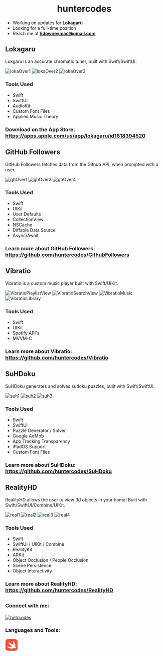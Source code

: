 <h1 align="center">huntercodes</h1>

- Working on updates for **Lokagaru**
- Looking for a full-time position
- Reach me at **hdowneymac@gmail.com**

## Lokagaru
Lokgaru is an accurate chromatic tuner, built with Swift/SwiftUI. 

![lokaOver1](https://user-images.githubusercontent.com/85328038/194208404-b342db15-5a2a-4d48-8746-7ae4014596ee.gif)
![lokaOver2](https://user-images.githubusercontent.com/85328038/194208422-1bf105dc-eb85-462b-ad0e-e70a0b387f40.gif)
![lokaOver3](https://user-images.githubusercontent.com/85328038/194208429-81a4b6ec-7d5b-4928-912c-230c69076886.gif)

### Tools Used
- Swift
- SwiftUI 
- AudioKit 
- Custom Font Files
- Applied Music Theory

### Download on the App Store: https://apps.apple.com/us/app/lokagaru/id1618394520

##
## GitHub Followers
GitHub Followers fetches data from the Github API, when prompted with a user.

![ghOver1](https://user-images.githubusercontent.com/85328038/194208489-dbedddea-60a8-4acd-9781-2ba4db67c99a.gif)
![ghOver3](https://user-images.githubusercontent.com/85328038/194208504-3acf905d-a0aa-4b21-a9a2-40fb16b6a3c9.gif)
![ghOver4](https://user-images.githubusercontent.com/85328038/194208510-43efbc17-5d51-43a5-856c-c61fac30e8af.gif)

### Tools Used
- Swift
- UIKit
- User Defaults
- CollectionView
- NSCache
- Diffable Data Source
- Async/Await

### Learn more about GitHub Followers: https://github.com/huntercodes/GithubFollowers

##
## Vibratio
Vibratio is a custom music player built with Swift/UIKit.

![VibratioPlaylistView](https://user-images.githubusercontent.com/85328038/176363821-989017ab-0e32-425f-90e6-5f8ef16fb596.png)
![VibratioSearchView](https://user-images.githubusercontent.com/85328038/176363828-832db74a-7a75-4c8c-b640-f852be8f77a0.png)
![VibratioMusic](https://user-images.githubusercontent.com/85328038/176363838-734387c4-f294-4155-baaf-bc8120a70e02.png)
![VibratioLibrary](https://user-images.githubusercontent.com/85328038/176363848-ba7b8225-0862-41c5-8443-71e8a69f06d4.png)

### Tools Used
- Swift
- UIKit
- Spotify API's
- MVVM-C

### Learn more about Vibratio: https://github.com/huntercodes/Vibratio

##
## SuHDoku
SuHDoku generates and solves sudoku puzzles, built with Swift/SwiftUI.

![suh1](https://user-images.githubusercontent.com/85328038/173899043-cca2ec70-4e56-46ba-b46d-3522a7d1c922.png)
![suh2](https://user-images.githubusercontent.com/85328038/173899105-0e32ff35-60c8-4460-921d-e0e0f722855a.png)
![suh3](https://user-images.githubusercontent.com/85328038/173899130-c74a24f5-cd70-4946-aa02-378945758e2b.png)

### Tools Used
- Swift
- SwiftUI
- Puzzle Generator / Solver
- Google AdMob
- App Tracking Transparency
- iPadOS Support
- Custom Font Files

### Learn more about SuHDoku: https://github.com/huntercodes/SuHDoku

##
## RealityHD
RealityHD allows the user to view 3d objects in your home! Built with Swift/SwiftUI/Combine/UIKit.

![real1](https://user-images.githubusercontent.com/85328038/173899170-97cfc955-743f-4dcd-b207-9d1eb9c55e0d.png)
![real2](https://user-images.githubusercontent.com/85328038/173899189-e5359ab7-ec8b-4cac-a29e-5a49c304fcd6.png)
![real3](https://user-images.githubusercontent.com/85328038/173899211-07d2964d-5448-42d4-a13c-8723a9c61b61.png)
![real4](https://user-images.githubusercontent.com/85328038/173899228-cc4788f7-b8b4-4d31-ad36-b7f0a3d4bf93.png)

### Tools Used
- Swift
- SwiftUI / UIKit / Combine
- RealityKit
- ARKit
- Object Occlusion / People Occlusion
- Scene Persistence
- Object Interactivity

### Learn more about RealityHD: https://github.com/huntercodes/RealityHD

##
<h3 align="left">Connect with me:</h3>
<p align="left">
<a href="https://twitter.com/hntrcodes" target="blank"><img align="center" src="https://raw.githubusercontent.com/rahuldkjain/github-profile-readme-generator/master/src/images/icons/Social/twitter.svg" alt="hntrcodes" height="30" width="40" /></a>
</p>

<h3 align="left">Languages and Tools:</h3>
<p align="left"> <a href="https://developer.apple.com/swift/" target="_blank" rel="noreferrer"> <img src="https://raw.githubusercontent.com/devicons/devicon/master/icons/swift/swift-original.svg" alt="swift" width="40" height="40"/> </a> </p>
